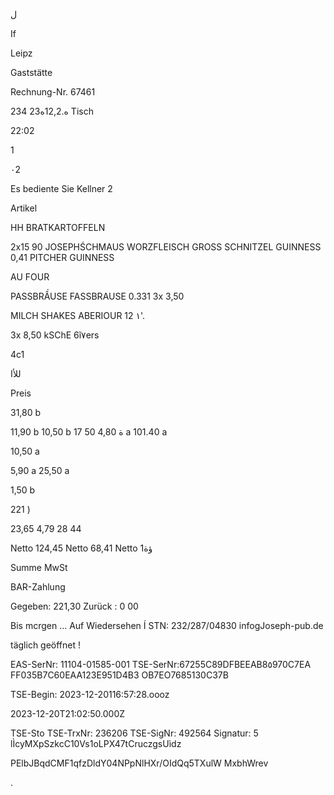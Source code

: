 ل

If

Leipz

Gaststätte

Rechnung-Nr. 67461

2ه.12,2ه23
34
Tisch

22:02

1

٠2

Es bediente Sie Kellner 2

Artikel

HH BRATKARTOFFELN

2x15 90
JOSEPHŚCHMAUS
WORZFLEISCH GROSS
SCHNITZEL
GUINNESS 0,41
PITCHER GUINNESS

AU FOUR

PASSBRẦUSE
FASSBRAUSE 0.331
Зх 3,50

MILCH SHAKES
ABERIOUR 12 ١'.

3x 8,50
kSChE 6ĩ٧ers

4c1

للأا

Preis

31,80 b

11,90 b
10,50 b
17
50
ة
4,80 a
101.40 a

10,50 a

5,90 a
25,50 a

1,50 b

221 )

23,65
4,79
28 44

Netto 124,45
Netto
68,41
Netto 1ؤة

Summe MwSt

BAR-Zahlung

Gegeben: 221,30
Zurück :
0 00

Bis mcrgen ... Auf Wiedersehen Í
STN: 232/287/04830
infogJoseph-pub.de

täglich geöffnet !

EAS-SerNr: 11104-01585-001
TSE-SerNr:67255C89DFBEEAB8٥970C7EA
FF035B7C60EAA123E951D4B3
OB7EO7685130C37B

TSE-Begin: 2023-12-20116:57:28.oooz

2023-12-20Τ21:02:50.000Ζ

TSE-Sto
TSE-TrxNr: 236206
TSE-SigNr: 492564
Signatur: 5
lÌcyMXpSzkcC10Vs1oLPX47tCruczgsUìdz

PElbJBqdCMF1qfzDldY04NPpNlHXr/OIdQq5TXulW
MxbhWrev

.

